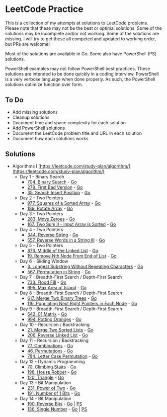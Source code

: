 # LeetCode Practice

This is a collection of my attempts at solutions to LeetCode problems.
Please note that these may not be the best or optimal solutions.
Some of the solutions may be incomplete and/or not working.
Some of the solutions are missing.
I will try to get these all competed and updated to working order, but PRs are welcome!

Most of the solutions are available in Go.
Some also have PowerShell (PS) solutions.

PowerShell examples may not follow PowerShell best practices.
These solutions are intended to be done quickly in a coding interview.
PowerShell is a very verbose language when done properly.
As such, the PowerShell solutions optimize function over form.

## To Do

* Add missing solutions
* Cleanup solutions
* Document time and space complexity for each solution
* Add PowerShell solutions
* Document the LeetCode problem title and URL in each solution
* Document how each solutions works

## Solutions

* Algorithms I [https://leetcode.com/study-plan/algorithm/](https://leetcode.com/study-plan/algorithm/)
  * Day 1 - Binary Search
    * [704. Binary Search](https://leetcode.com/problems/binary-search/) - [Go](AlgorithmsI/binarysearch/main.go)
    * [278. First Bad Version](https://leetcode.com/problems/first-bad-version/) - [Go](AlgorithmsI/firstbadversion/main.go)
    * [35. Search Insert Position](https://leetcode.com/problems/search-insert-position/) - [Go](AlgorithmsI/searchinsertposition/main.go)
  * Day 2 - Two Pointers
    * [977. Squares of a Sorted Array](https://leetcode.com/problems/squares-of-a-sorted-array/) - [Go](AlgorithmsI/squaresofasortedarray/main.go)
    * [189. Rotate Array](https://leetcode.com/problems/rotate-array/) - [Go](AlgorithmsI/rotatearray/main.go)
  * Day 3 - Two Pointers
    * [283. Move Zeroes](https://leetcode.com/problems/move-zeroes/) - [Go](AlgorithmsI/movezeroes/main.go)
    * [167. Two Sum II - Input Array Is Sorted](https://leetcode.com/problems/two-sum-ii-input-array-is-sorted/) - [Go](AlgorithmsI/twosumiiarrayissorted/main.go)
  * Day 4 - Two Pointers
    * [344. Reverse String](https://leetcode.com/problems/reverse-string/) - [Go](AlgorithmsI/reversestring/main.go)
    * [557. Reverse Words in a String III](https://leetcode.com/problems/reverse-words-in-a-string-iii/) - [Go](AlgorithmsI/reversewordsinstringiii/main.go)
  * Day 5 - Two Pointers
    * [876. Middle of the Linked List](https://leetcode.com/problems/middle-of-the-linked-list/) - [Go](AlgorithmsI/middleofthelinkedlist/main.go)
    * [19. Remove Nth Node From End of List](https://leetcode.com/problems/remove-nth-node-from-end-of-list/) - [Go](AlgorithmsI/removenthnodefromendoflist/main.go)
  * Day 6 - Sliding Window
    * [3. Longest Substring Without Repeating Characters](https://leetcode.com/problems/longest-substring-without-repeating-characters/) - [Go](AlgorithmsI/lengthOfLongestSubstring/main.go)
    * [567. Permutation in String](https://leetcode.com/problems/permutation-in-string/) - [Go](AlgorithmsI/permutationinstring/main.go)
  * Day 7 - Breadth-First Search / Depth-First Search
    * [733. Flood Fill](https://leetcode.com/problems/flood-fill/) - [Go](AlgorithmsI/floodfill/main.go)
    * [695. Max Area of Island](https://leetcode.com/problems/max-area-of-island/) - [Go](AlgorithmsI/maxareaofisland/main.go)
  * Day 8 - Breadth-First Search / Depth-First Search
    * [617. Merge Two Binary Trees](https://leetcode.com/problems/merge-two-binary-trees/) - [Go](AlgorithmsI/mergetwobinarytrees/main.go)
    * [116. Populating Next Right Pointers in Each Node](https://leetcode.com/problems/populating-next-right-pointers-in-each-node/) - [Go](AlgorithmsI/populatingnextrightpointersineachnode/main.go)
  * Day 9 - Breadth-First Search / Depth-First Search
    * [542. 01 Matrix](https://leetcode.com/problems/01-matrix/) - [Go](AlgorithmsI/01matrix/main.go)
    * [994. Rotting Oranges](https://leetcode.com/problems/rotting-oranges/) - [Go](AlgorithmsI/rottingoranges/main.go)
  * Day 10 - Recursion / Backtracking
    * [21. Merge Two Sorted Lists](https://leetcode.com/problems/merge-two-sorted-lists/) - [Go]()
    * [206. Reverse Linked List](https://leetcode.com/problems/reverse-linked-list/) - [Go]()
  * Day 11 - Recursion / Backtracking
    * [77. Combinations](https://leetcode.com/problems/combinations/) - [Go](AlgorithmsI/combinations/main.go)
    * [46. Permutations](https://leetcode.com/problems/permutations/) - [Go](AlgorithmsI/permutations/main.go)
    * [784. Letter Case Permutation](https://leetcode.com/problems/letter-case-permutation/) - [Go](AlgorithmsI/lettercasepermutation/main.go)
  * Day 12 - Dynamic Programming
    * [70. Climbing Stairs](https://leetcode.com/problems/climbing-stairs/) - [Go](AlgorithmsI/climbingstairs/main.go)
    * [198. House Robber](https://leetcode.com/problems/house-robber/) - [Go](AlgorithmsI/houserobber/main.go)
    * [120. Triangle](https://leetcode.com/problems/triangle/) - [Go](AlgorithmsI/triangle/main.go)
  * Day 13 - Bit Manipulation
    * [231. Power of Two](https://leetcode.com/problems/power-of-two/) - [Go]()
    * [191. Number of 1 Bits](https://leetcode.com/problems/number-of-1-bits/) - [Go]()
  * Day 14 - Bit Manipulation
    * [190. Reverse Bits](https://leetcode.com/problems/reverse-bits/) - [Go](AlgorithmsI/reversebits/main.go) | [PS](AlgorithmsI/reversebits/main.ps1)
    * [136. Single Number](https://leetcode.com/problems/single-number/) - [Go](AlgorithmsI/singlenum/main.go) | [PS](AlgorithmsI/singlenum/main.ps1)
